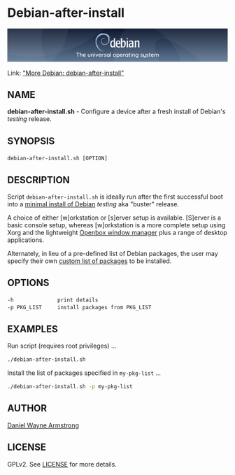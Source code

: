 # Debian-after-install

![Debian](debian-banner.png)

Link: ["More Debian: debian-after-install"](https://www.circuidipity.com/debian-after-install/)

## NAME

**debian-after-install.sh** - Configure a device after a fresh install of Debian's _testing_ release.

## SYNOPSIS

`debian-after-install.sh [OPTION]`

## DESCRIPTION

Script `debian-after-install.sh` is ideally run after the first successful boot into a [minimal install of Debian](https://www.circuidipity.com/minimal-debian/) _testing_ aka "buster" release.

A choice of either [w]orkstation or [s]erver setup is available. [S]erver is a basic console setup, whereas [w]orkstation is a more complete setup using Xorg and the lightweight [Openbox window manager](https://www.circuidipity.com/openbox/) plus a range of desktop applications.
    
Alternately, in lieu of a pre-defined list of Debian packages, the user may specify their own [custom list of packages](https://www.circuidipity.com/debian-package-list/) to be installed.

## OPTIONS

```bash
-h              print details
-p PKG_LIST     install packages from PKG_LIST
```

## EXAMPLES

Run script (requires root privileges) ...

```bash
./debian-after-install.sh
```

Install the list of packages specified in `my-pkg-list` ...

```bash
./debian-after-install.sh -p my-pkg-list
```

## AUTHOR

[Daniel Wayne Armstrong](https://www.circuidipity.com)

## LICENSE

GPLv2. See [LICENSE](https://github.com/vonbrownie/linux-post-install/blob/master/LICENSE) for more details.
